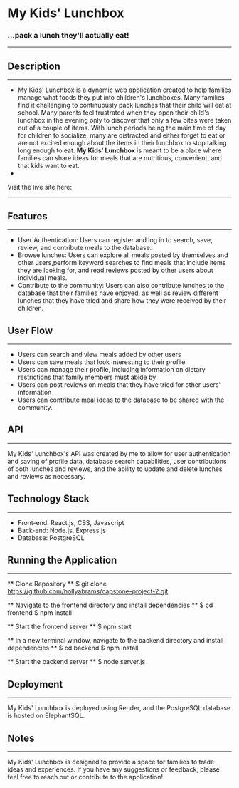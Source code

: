 # My Kids' Lunchbox 
### ...pack a lunch they'll actually eat!
---  

## Description
---
* My Kids' Lunchbox is a dynamic web application created to help families manage what foods they put into children's lunchboxes. Many families find it challenging to continuously pack lunches that their child will eat at school.  Many parents feel frustrated when they open their child's lunchbox in the evening only to discover that only a few bites were taken out of a couple of items. With lunch periods being the main time of day for children to socialize, many are distracted and either forget to eat or are not excited enough about the items in their lunchbox to stop talking long enough to eat. **My Kids' Lunchbox** is meant to be a place where families can share ideas for meals that are nutritious, convenient, and that kids want to eat.  
* 

Visit the live site here:  

---

## Features
---  
- User Authentication: Users can register and log in to search, save, review, and contribute meals to the database.
- Browse lunches: Users can explore all meals posted by themselves and other users,perform keyword searches to find meals that include items they are looking for, and read reviews posted by other users about individual meals.
- Contribute to the community: Users can also contribute lunches to the database that their families have enjoyed, as well as review different lunches that they have tried and share how they were received by their children.

## User Flow
---  
- Users can search and view meals added by other users 
- Users can save meals that look interesting to their profile
- Users can manage their profile, including information on dietary restrictions that family members must abide by
- Users can post reviews on meals that they have tried for other users' information
- Users can contribute meal ideas to the database to be shared with the community.
  
## API
---  
My Kids' Lunchbox's API was created by me to allow for user authentication and saving of profile data, database search capabilities, user contributions of both lunches and reviews, and the ability to update and delete lunches and reviews as necessary.

## Technology Stack
---  
- Front-end: React.js, CSS, Javascript
- Back-end: Node.js, Express.js
- Database: PostgreSQL
  
## Running the Application
---  
** Clone Repository **
$ git clone https://github.com/hollyabrams/capstone-project-2.git  

** Navigate to the frontend directory and install dependencies **
$ cd frontend
$ npm install

** Start the frontend server **
$ npm start

** In a new terminal window, navigate to the backend directory and install dependencies **
$ cd backend
$ npm install

** Start the backend server **
$ node server.js  


## Deployment
---   
My Kids' Lunchbox is deployed using Render, and the PostgreSQL database is hosted on ElephantSQL.

## Notes
---  
My Kids' Lunchbox is designed to provide a space for families to trade ideas and experiences.  If you have any suggestions or feedback, please feel free to reach out or contribute to the application! 
